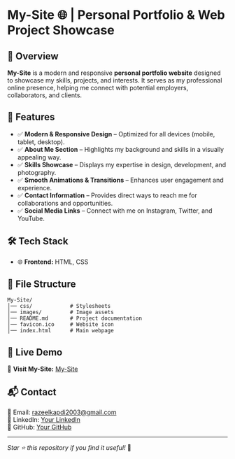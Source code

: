 # My-Site 🌐 | Personal Portfolio & Web Project Showcase

## 🚀 Overview
**My-Site** is a modern and responsive **personal portfolio website** designed to showcase my skills, projects, and interests. It serves as my professional online presence, helping me connect with potential employers, collaborators, and clients.

## 🎯 Features
- ✅ **Modern & Responsive Design** – Optimized for all devices (mobile, tablet, desktop).
- ✅ **About Me Section** – Highlights my background and skills in a visually appealing way.
- ✅ **Skills Showcase** – Displays my expertise in design, development, and photography.
- ✅ **Smooth Animations & Transitions** – Enhances user engagement and experience.
- ✅ **Contact Information** – Provides direct ways to reach me for collaborations and opportunities.
- ✅ **Social Media Links** – Connect with me on Instagram, Twitter, and YouTube.

## 🛠 Tech Stack
- 🌐 **Frontend:** HTML, CSS

## 📂 File Structure
```
My-Site/
│── css/            # Stylesheets
│── images/         # Image assets
│── README.md       # Project documentation
│── favicon.ico     # Website icon
│── index.html      # Main webpage
```

## 🚀 Live Demo
🔗 **Visit My-Site:** [My-Site](https://blackcommando101.github.io/My-Site/)

## 📬 Contact
📧 Email: razeelkapdi2003@gmail.com  
💼 LinkedIn: [Your LinkedIn](https://www.linkedin.com/in/razeel-kapdi-698955267)  
🐙 GitHub: [Your GitHub](https://github.com/Blackcommando101)  

---
_Star ⭐ this repository if you find it useful!_ 🚀
